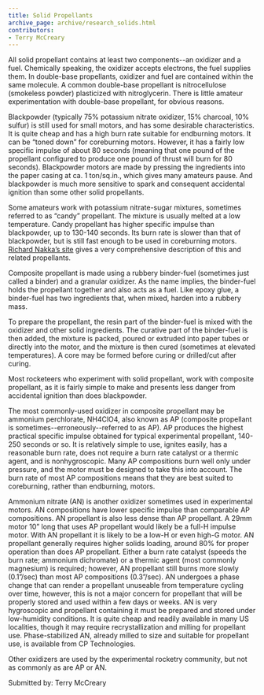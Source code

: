 ```yaml
---
title: Solid Propellants
archive_page: archive/research_solids.html
contributors:
- Terry McCreary
---
```

All solid propellant contains at least two components--an oxidizer and a fuel.
Chemically speaking, the oxidizer accepts electrons, the fuel supplies them.
In double-base propellants, oxidizer and fuel are contained within the same molecule.
A common double-base propellant is nitrocellulose (smokeless powder) plasticized with nitroglycerin.
There is little amateur experimentation with double-base propellant, for obvious reasons.

Blackpowder (typically 75% potassium nitrate oxidizer, 15% charcoal, 10% sulfur) is still used for small motors, and has some desirable characteristics.
It is quite cheap and has a high burn rate suitable for endburning motors.
It can be “toned down” for coreburning motors.
However, it has a fairly low specific impulse of about 80 seconds (meaning that one pound of the propellant configured to produce one pound of thrust will burn for 80 seconds).
Blackpowder motors are made by pressing the ingredients into the paper casing at ca. 1 ton/sq.in., which gives many amateurs pause.
And blackpowder is much more sensitive to spark and consequent accidental ignition than some other solid propellants.

Some amateurs work with potassium nitrate-sugar mixtures, sometimes referred to as “candy” propellant.
The mixture is usually melted at a low temperature.
Candy propellant has higher specific impulse than blackpowder, up to 130-140 seconds.
Its burn rate is slower than that of blackpowder, but is still fast enough to be used in coreburning motors.
[Richard Nakka’s site][1] gives a very comprehensive description of this and related propellants.

Composite propellant is made using a rubbery binder-fuel (sometimes just called a binder) and a granular oxidizer.
As the name implies, the binder-fuel holds the propellant together and also acts as a fuel.
Like epoxy glue, a binder-fuel has two ingredients that, when mixed, harden into a rubbery mass.

To prepare the propellant, the resin part of the binder-fuel is mixed with the oxidizer and other solid ingredients.
The curative part of the binder-fuel is then added, the mixture is packed, poured or extruded into paper tubes or directly into the motor, and the mixture is then cured (sometimes at elevated temperatures).
A core may be formed before curing or drilled/cut after curing.

Most rocketeers who experiment with solid propellant, work with composite propellant, as it is fairly simple to make and presents less danger from accidental ignition than does blackpowder.

The most commonly-used oxidizer in composite propellant may be ammonium perchlorate, NH4ClO4, also known as AP (composite propellant is sometimes--erroneously--referred to as AP).
AP produces the highest practical specific impulse obtained for typical experimental propellant, 140-250 seconds or so.
It is relatively simple to use, ignites easily, has a reasonable burn rate, does not require a burn rate catalyst or a thermic agent, and is nonhygroscopic.
Many AP compositions burn well only under pressure, and the motor must be designed to take this into account.
The burn rate of most AP compositions means that they are best suited to coreburning, rather than endburning, motors.

Ammonium nitrate (AN) is another oxidizer sometimes used in experimental motors.
AN compositions have lower specific impulse than comparable AP compositions.
AN propellant is also less dense than AP propellant.
A 29mm motor 10” long that uses AP propellant would likely be a full-H impulse motor.
With AN propellant it is likely to be a low-H or even high-G motor.
AN propellant generally requires higher solids loading, around 80% for proper operation than does AP propellant.
Either a burn rate catalyst (speeds the burn rate; ammonium dichromate) or a thermic agent (most commonly magnesium) is required; however, AN propellant still burns more slowly (0.1”/sec) than most AP compositions (0.3”/sec).
AN undergoes a phase change that can render a propellant unuseable from temperature cycling over time, however, this is not a major concern for propellant that will be properly stored and used within a few days or weeks.
AN is very hygroscopic and propellant containing it must be prepared and stored under low-humidity conditions.
It is quite cheap and readily available in many US localities, though it may require recrystallization and milling for propellant use.
Phase-stabilized AN, already milled to size and suitable for propellant use, is available from CP Technologies.

Other oxidizers are used by the experimental rocketry community, but not as commonly as are AP or AN.

Submitted by: Terry McCreary

[1]: https://web.archive.org/web/20071111205602/http://members.aol.com/ricnakk/

